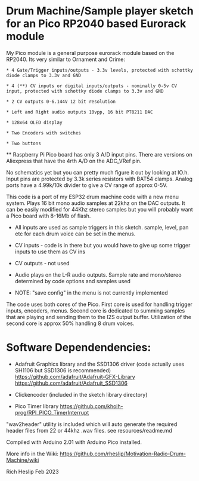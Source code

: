 # Drum Machine/Sample player sketch for an Pico RP2040 based Eurorack module

My Pico module is a general purpose eurorack module based on the RP2040. Its very similar to Ornament and Crime:

	* 4 Gate/Trigger inputs/outputs - 3.3v levels, protected with schottky diode clamps to 3.3v and GND

	* 4 (**) CV inputs or digital inputs/outputs - nominally 0-5v CV input, protected with schottky diode clamps to 3.3v and GND

	* 2 CV outputs 0-6.144V 12 bit resolution
	
	* Left and Right audio outputs 10vpp, 16 bit PT8211 DAC

	* 128x64 OLED display

	* Two Encoders with switches

	* Two buttons

** Raspberry Pi Pico board has only 3 A/D input pins. There are versions on Aliexpress that have the 4rth A/D on the ADC_VRef pin.

No schematics yet but you can pretty much figure it out by looking at IO.h. Input pins are protected by 3.3k series resistors with BAT54 clamps. Analog ports have a 4.99k/10k divider to give a CV range of approx 0-5V.

This code is a port of my ESP32 drum machine code with a new menu system. Plays 16 bit mono audio samples at 22khz on the DAC outputs. It can be easily modified for 44Khz stereo samples but you will probably want a Pico board with 8-16Mb of flash.

* All inputs are used as sample triggers in this sketch. sample, level, pan etc for each drum voice can be set in the menus. 

* CV inputs - code is in there but you would have to give up some trigger inputs to use them as CV ins

* CV outputs - not used

* Audio plays on the L-R audio outputs. Sample rate and mono/stereo determined by code options and samples used

* NOTE: "save config" in the menu is not currently implemented

The code uses both cores of the Pico. First core is used for handling trigger inputs, encoders, menus. Second core is dedicated to summing samples that are playing and sending them to the I2S output buffer. Utilization of the second core is approx 50% handling 8 drum voices.

# Software Dependendencies:

* Adafruit Graphics library and the SSD1306 driver (code actually uses SH1106 but SSD1306 is recommended) https://github.com/adafruit/Adafruit-GFX-Library https://github.com/adafruit/Adafruit_SSD1306

* Clickencoder (included in the sketch library directory)

* Pico Timer library https://github.com/khoih-prog/RPI_PICO_TimerInterrupt

"wav2header" utility is included which will auto generate the required header files from 22 or 44khz .wav files. see resources/readme.md

Compiled with Arduino 2.01 with Arduino Pico installed. 

More info in the Wiki: https://github.com/rheslip/Motivation-Radio-Drum-Machine/wiki

Rich Heslip Feb 2023

